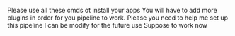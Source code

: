 Please use all these cmds ot install your apps
You will have to add more plugins in order for you pipeline to work.
Please you need to help me set up this pipeline
I can be modify for the future use
Suppose to work now

